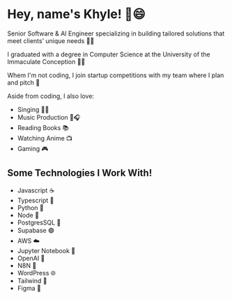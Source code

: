 # Hey, name's Khyle! 👋️😄

Senior Software & AI Engineer specializing in building tailored solutions that meet clients’ unique needs 👨‍💻 

I graduated with a degree in Computer Science at the University of the Immaculate Conception 🤔📜

Whem I'm not coding, I join startup competitions with my team where I plan and pitch 💯

Aside from coding, I also love:
- Singing 🎤🎶
- Music Production 🎼🎧
- Reading Books 📚
- Watching Anime 📺
- Gaming 🎮

## Some Technologies I Work With!
- Javascript ☕
- Typescript 🔧
- Python 🐍
- Node 🌿
- PostgresSQL 🐘
- Supabase 🟢
- AWS ☁️
- Jupyter Notebook 📓
- OpenAI 🤖
- N8N 🔄
- WordPress 🌐
- Tailwind 🌊
- Figma 🎨

